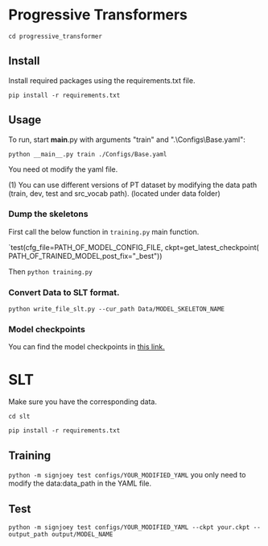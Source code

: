 # Progressive Transformers

`cd progressive_transformer`

## Install
Install required packages using the requirements.txt file.

`pip install -r requirements.txt`

## Usage

To run, start __main__.py with arguments "train" and ".\Configs\Base.yaml":

`python __main__.py train ./Configs/Base.yaml` 

You need ot modify the yaml file.

(1) You can use different versions of PT dataset by modifying the data path (train, dev, test and src_vocab path). (located under data folder)


### Dump the skeletons

First call the below function in `training.py` main function.

`test(cfg_file=PATH_OF_MODEL_CONFIG_FILE, ckpt=get_latest_checkpoint( PATH_OF_TRAINED_MODEL,post_fix="_best"))

Then `python training.py` 

### Convert Data to SLT format.

`python write_file_slt.py --cur_path Data/MODEL_SKELETON_NAME`

### Model checkpoints 
You can find the model checkpoints in [this link.](https://drive.google.com/drive/folders/10fsw-xSt2Rmupx31FYhxPcfSfiFL5Djf?usp=sharing)

# SLT

Make sure you have the corresponding data.

`cd slt`

`pip install -r requirements.txt`

## Training
`python -m signjoey test configs/YOUR_MODIFIED_YAML`
you only need to modify the data:data_path in the YAML file.

## Test
`python -m signjoey test configs/YOUR_MODIFIED_YAML --ckpt your.ckpt --output_path output/MODEL_NAME`


